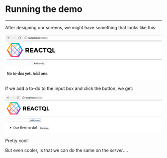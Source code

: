 # Running the demo

---
After designing our screens, we might have something that looks like this:

![No-todos](img/redux1.png)

If we add a to-do to the input box and click the button, we get:

![Our first to-do](img/redux2.png)

Pretty cool!

But even cooler, is that we can do the same on the *server*....
